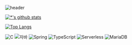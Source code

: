 ![header](https://capsule-render.vercel.app/api?type=shark&color=auto&height=250&section=header&text=JBK's%20GitHub&fontSize=70&animation=scaleIn)

[![*'s github stats](https://github-readme-stats.vercel.app/api?username=liberlo1305)](https://github.com/liberlo1305)

[![Top Langs](https://github-readme-stats.vercel.app/api/top-langs/?username=liberlo1305)](https://github.com/liberlo1305/github-readme-stats)

![C](https://img.shields.io/badge/-C-123456?style=flat-square&logo=C&logoColor=black)
![자바](https://img.shields.io/badge/-자바-007396?style=flat&logo=Java&logoColor=ffffff)
![Spring](https://img.shields.io/badge/-Spring-6DB33F?style=for-the-badge&logo=Spring&logoColor=white)
![TypeScript](https://img.shields.io/badge/-TypeScript-3178C6?style=flat-square&logo=TypeScript&logoColor=white)
![Serverless](https://img.shields.io/badge/-Serverless-FD5750?style=flat-square&logo=Serverless&logoColor=magenta)
![MariaDB](https://img.shields.io/badge/-MariaDB-1F305F?style=flat-square&logo=mariadb&logoColor=white)
